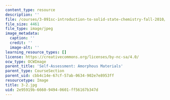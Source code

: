```yaml
---
content_type: resource
description: ''
file: /courses/3-091sc-introduction-to-solid-state-chemistry-fall-2010/2e95919b666094940601ff56167b347d_3-2.jpg
file_size: 4461
file_type: image/jpeg
image_metadata:
  caption: ''
  credit: ''
  image-alt: ''
learning_resource_types: []
license: https://creativecommons.org/licenses/by-nc-sa/4.0/
ocw_type: OCWImage
parent_title: 'Self-Assessment: Amorphous Materials'
parent_type: CourseSection
parent_uid: cbb4c14e-67cf-57ab-0634-902e7e8953ff
resourcetype: Image
title: 3-2.jpg
uid: 2e95919b-6660-9494-0601-ff56167b347d
---
```


